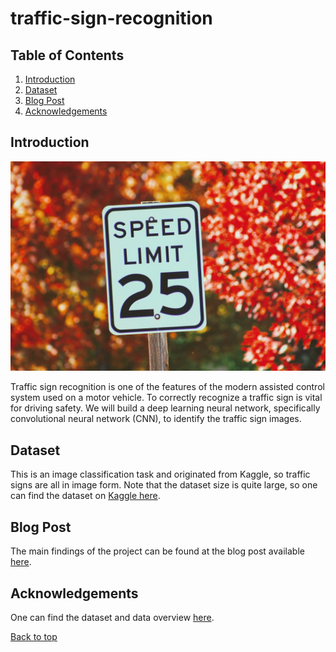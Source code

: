 # traffic-sign-recognition

<a id='top'></a>
## Table of Contents

1. [Introduction](#introduction)
2. [Dataset](#data)
3. [Blog Post](#blog)
4. [Acknowledgements](#acknowledgements)

<a id='introduction'></a>
## Introduction

![image](images/joshua-hoehne-0PpehdpobH8-unsplash.jpg)

Traffic sign recognition is one of the features of the modern assisted control system used on a motor vehicle. To correctly recognize a traffic sign is vital for driving safety. We will build a deep learning neural network, specifically convolutional neural network (CNN), to identify the traffic sign images. 

<a id='data'></a>
## Dataset

This is an image classification task and originated from Kaggle, so traffic signs are all in image form. Note that the dataset size is quite large, so one can find the dataset on [Kaggle here](https://www.kaggle.com/meowmeowmeowmeowmeow/gtsrb-german-traffic-sign).

<a id='blog'></a>
## Blog Post

The main findings of the project can be found at the blog post available [here]().

<a id='acknowledgements'></a>
## Acknowledgements

One can find the dataset and data overview [here](https://www.kaggle.com/meowmeowmeowmeowmeow/gtsrb-german-traffic-sign).

[Back to top](#top)
